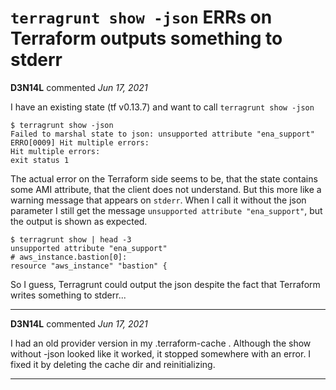 # `terragrunt show -json` ERRs on Terraform outputs something to stderr

**D3N14L** commented *Jun 17, 2021*

I have an existing state (tf v0.13.7) and want to call `terragrunt show -json`

```
$ terragrunt show -json
Failed to marshal state to json: unsupported attribute "ena_support"
ERRO[0009] Hit multiple errors:
Hit multiple errors:
exit status 1
```

The actual error on the Terraform side seems to be, that the state contains some AMI attribute, that the client does not understand. But this more like a warning message that appears on `stderr`. When I call it without the json parameter I still get the message `unsupported attribute "ena_support"`, but the output is shown as expected.

```
$ terragrunt show | head -3
unsupported attribute "ena_support"
# aws_instance.bastion[0]:
resource "aws_instance" "bastion" {
```

So I guess, Terragrunt could output the json despite the fact that Terraform writes something to stderr...
<br />
***


**D3N14L** commented *Jun 17, 2021*

I had an old provider version in my .terraform-cache . Although the show without -json looked like it worked, it stopped somewhere with an error. I fixed it by deleting the cache dir and reinitializing. 
***


